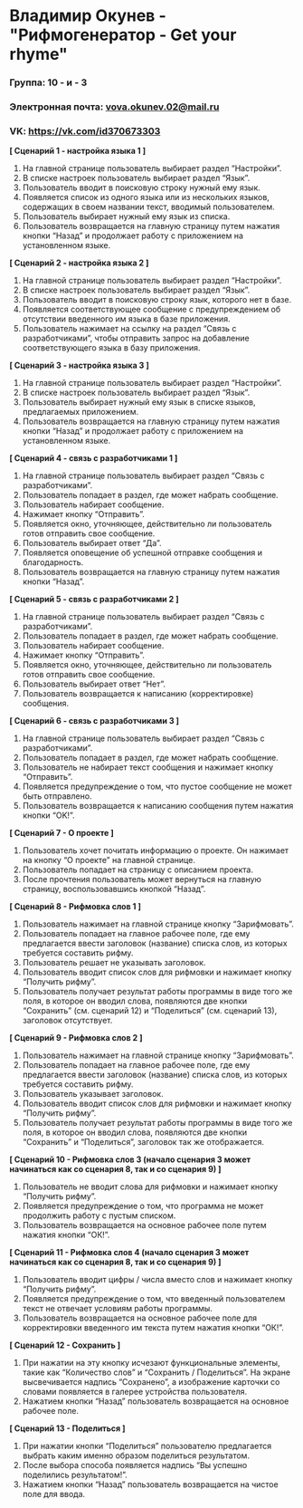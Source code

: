 # Владимир Окунев - "Рифмогенератор - Get your rhyme"

### Группа: 10 - и - 3

### Электронная почта: vova.okunev.02@mail.ru

### VK: https://vk.com/id370673303



**[ Сценарий 1 - настройка языка 1 ]**

1. На главной странице пользователь выбирает раздел “Настройки”.
2. В списке настроек пользователь выбирает раздел “Язык”.
3. Пользователь вводит в поисковую строку нужный ему язык.
4. Появляется список из одного языка или из нескольких языков, содержащих в своем названии текст, вводимый пользователем.
5. Пользователь выбирает нужный ему язык из списка.
6. Пользователь возвращается на главную страницу путем нажатия кнопки “Назад” и продолжает работу с приложением на установленном языке.

**[ Сценарий 2 - настройка языка 2 ]**

1. На главной странице пользователь выбирает раздел “Настройки”.
2. В списке настроек пользователь выбирает раздел “Язык”.
3. Пользователь вводит в поисковую строку язык, которого нет в базе.
4. Появляется соответствующее сообщение с предупреждением об отсутствии введенного им языка в базе приложения.
5. Пользователь нажимает на ссылку на раздел “Связь с разработчиками”, чтобы отправить запрос на добавление соответствующего языка в базу приложения.

**[ Сценарий 3 - настройка языка 3 ]**

1. На главной странице пользователь выбирает раздел “Настройки”.
2. В списке настроек пользователь выбирает раздел “Язык”.
3. Пользователь выбирает нужный ему язык в списке языков, предлагаемых приложением.
4. Пользователь возвращается на главную страницу путем нажатия кнопки “Назад” и продолжает работу с приложением на установленном языке.

**[ Сценарий 4 - связь с разработчиками 1 ]** 

1. На главной странице пользователь выбирает раздел “Связь с разработчиками”.
2. Пользователь попадает в раздел, где может набрать сообщение.
3. Пользователь набирает сообщение.
4. Нажимает кнопку “Отправить”.
5. Появляется окно, уточняющее, действительно ли пользователь готов отправить свое сообщение.
6. Пользователь выбирает ответ “Да”.
7. Появляется оповещение об успешной отправке сообщения и благодарность.
8. Пользователь возвращается на главную страницу путем нажатия кнопки “Назад”.

**[ Сценарий 5 - связь с разработчиками 2 ]**

1. На главной странице пользователь выбирает раздел “Связь с разработчиками”.
2. Пользователь попадает в раздел, где может набрать сообщение.
3. Пользователь набирает сообщение.
4. Нажимает кнопку “Отправить”.
5. Появляется окно, уточняющее, действительно ли пользователь готов отправить свое сообщение.
6. Пользователь выбирает ответ “Нет”.
7. Пользователь возвращается к написанию (корректировке) сообщения.

**[ Сценарий 6 - связь с разработчиками 3 ]**

1. На главной странице пользователь выбирает раздел “Связь с разработчиками”.
2. Пользователь попадает в раздел, где может набрать сообщение.
3. Пользователь не набирает текст сообщения и нажимает кнопку “Отправить”.
4. Появляется предупреждение о том, что пустое сообщение не может быть отправлено.
5. Пользователь возвращается к написанию сообщения путем нажатия кнопки “OK!”.

**[ Сценарий 7 - О проекте ]**

1. Пользователь хочет почитать информацию о проекте. Он нажимает на кнопку “О проекте” на главной странице.
2. Пользователь попадает на страницу с описанием проекта.
3. После прочтения пользователь может вернуться на главную страницу, воспользовавшись кнопкой “Назад”.

**[ Сценарий 8 - Рифмовка слов 1 ]**

1. Пользователь нажимает на главной странице кнопку “Зарифмовать”.
2. Пользователь попадает на главное рабочее поле, где ему предлагается ввести заголовок (название) списка слов, из которых требуется составить рифму.
3. Пользователь решает не указывать заголовок.
4. Пользователь вводит список слов для рифмовки и нажимает кнопку “Получить рифму”.
6. Пользователь получает результат работы программы в виде того же поля, в которое он вводил слова, появляются две кнопки “Сохранить” (см. сценарий 12) и “Поделиться” (см. сценарий 13), заголовок отсутствует.

**[ Сценарий 9 - Рифмовка слов 2 ]**

1. Пользователь нажимает на главной странице кнопку “Зарифмовать”.
2. Пользователь попадает на главное рабочее поле, где ему предлагается ввести заголовок (название) списка слов, из которых требуется составить рифму.
3. Пользователь указывает заголовок.
4. Пользователь вводит список слов для рифмовки и нажимает кнопку “Получить рифму”.
5. Пользователь получает результат работы программы в виде того же поля, в которое он вводил слова, появляются две кнопки “Сохранить” и “Поделиться”, заголовок так же отображается.

**[ Сценарий 10 -	Рифмовка слов 3 (начало сценария 3 может начинаться как со сценария 8, так и со сценария 9) ]**

1. Пользователь не вводит слова для рифмовки и нажимает кнопку “Получить рифму”.
2. Появляется предупреждение о том, что программа не может продолжить работу с пустым списком.
3. Пользователь возвращается на основное рабочее поле путем нажатия кнопки “ОК!”.

**[ Сценарий 11 - Рифмовка слов 4 (начало сценария 3 может начинаться как со сценария 8, так и со сценария 9) ]**

1. Пользователь вводит цифры / числа вместо слов и нажимает кнопку “Получить рифму”.
2. Появляется предупреждение о том, что введенный пользователем текст не отвечает условиям работы программы.
3. Пользователь возвращается на основное рабочее поле для корректировки введенного им текста путем нажатия кнопки “ОК!”.

**[ Сценарий 12 - Сохранить ]**

1. При нажатии на эту кнопку исчезают функциональные элементы, такие как “Количество слов” и “Сохранить / Поделиться”. На экране высвечивается надпись “Сохранено”, а изображение карточки со словами появляется в галерее устройства пользователя.
2. Нажатием кнопки “Назад” пользователь возвращается на основное рабочее поле.

**[ Сценарий 13 - Поделиться ]**

1. При нажатии кнопки “Поделиться” пользователю предлагается выбрать каким именно образом поделиться результатом.
2. После выбора способа появляется надпись “Вы успешно поделились результатом!”.
3. Нажатием кнопки “Назад” пользователь возвращается на чистое поле для ввода.
